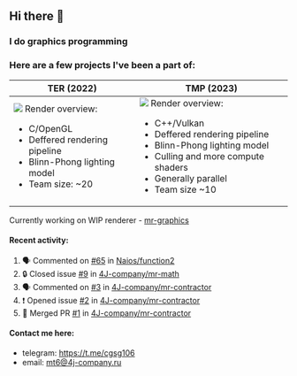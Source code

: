 ## Hi there 👋
### I do graphics programming
### Here are a few projects I've been a part of:  

TER (2022)            |  TMP (2023)
-------------------------|-------------------------
![](images/ter_screenshot_00_upscaled.png) Render overview: <br><ul><li> C/OpenGL <li> Deffered rendering pipeline <li> Blinn-Phong lighting model <li> Team size: ~20 | ![](images/tmp_screenshot_01_upscaled.png) Render overview: <br><ul><li> C++/Vulkan <li> Deffered rendering pipeline <li> Blinn-Phong lighting model <li> Culling and more compute shaders <li> Generally parallel <li> Team size ~10

Currently working on WIP renderer - [mr-graphics](https://github.com/4J-company/mr-graphics)  

#### Recent activity:
<!--START_SECTION:activity-->
1. 🗣 Commented on [#65](https://github.com/Naios/function2/pull/65#issuecomment-2734502406) in [Naios/function2](https://github.com/Naios/function2)
2. 🔒 Closed issue [#9](https://github.com/4J-company/mr-math/issues/9) in [4J-company/mr-math](https://github.com/4J-company/mr-math)
3. 🗣 Commented on [#3](https://github.com/4J-company/mr-contractor/issues/3#issuecomment-2730019057) in [4J-company/mr-contractor](https://github.com/4J-company/mr-contractor)
4. ❗ Opened issue [#2](https://github.com/4J-company/mr-contractor/issues/2) in [4J-company/mr-contractor](https://github.com/4J-company/mr-contractor)
5. 🎉 Merged PR [#1](https://github.com/4J-company/mr-contractor/pull/1) in [4J-company/mr-contractor](https://github.com/4J-company/mr-contractor)
<!--END_SECTION:activity-->

#### Contact me here:
 - telegram: https://t.me/cgsg106
 - email:    mt6@4j-company.ru
